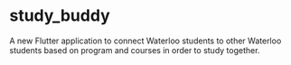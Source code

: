 # study_buddy

A new Flutter application to connect Waterloo students to other Waterloo students based on program and courses in order to study together.
